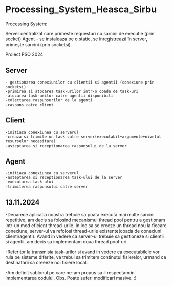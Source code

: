 # Processing_System_Heasca_Sirbu

Processing System:

Server centralizat care primeste requesturi cu sarcini de executie (prin socket)
Agent - se instaleaza pe o statie, se înregistrează în server, primește sarcini (prin socketsi).


Proiect PSO 2024

 ## Server
    - gestionarea conexiunilor cu clientii si agentii (conexiune prin socketsi)
    -primirea si stocarea task-urilor intr-o coada de task-uri
    -alocarea task-urilor catre agentii disponibili
    -colectarea raspunsurilor de la agenti
    -raspuns catre client

## Client
    -initiaza conexiunea cu serverul
    -creaza si trimite un task catre server(executabil+argumente+nivelul resurselor necesitare)
    -asteptarea si receptionarea raspunsului de la server

## Agent
    -initiaza conexiunea cu serverul
    -asteptarea si receptionarea task-ului de la server
    -executarea task-ului
    -trimiterea raspunsului catre server


## 13.11.2024

-Deoarece aplicatia noastra trebuie sa poata executa mai multe sarcini repetitive, am decis sa  folosind mecanismul thread pool pentru a gestionam intr-un mod eficient thread-urile. In loc sa se creeze un thread nou la fiecare conexiune, server-ul va refolosi thread-urile existente(coada de conexiuni clienti/agenti).
Avand in vedere ca server-ul trebuie sa gestioneze si clientii si agentii, am decis sa implementam doua thread pool-uri.

-Referitor la transmisia task-urilor si avand in vedere ca executabilele vor rula pe sisteme diferite, va trebui sa trimitem continutul fisierelor, urmand ca destinatarii sa creeeze noi fisiere local.

-Am definit sablonul pe care ne-am propus sa il respectam in implementarea codului. Obs. Poate suferi modificari masive. :)  



